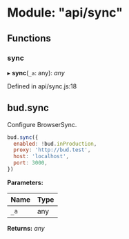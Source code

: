 # Module: "api/sync"

## Functions

###  sync

▸ **sync**(`_a`: any): *any*

Defined in api/sync.js:18

## bud.sync

Configure BrowserSync.

```js
bud.sync({
  enabled: !bud.inProduction,
  proxy: 'http://bud.test',
  host: 'localhost',
  port: 3000,
})
```

**Parameters:**

Name | Type |
------ | ------ |
`_a` | any |

**Returns:** *any*

